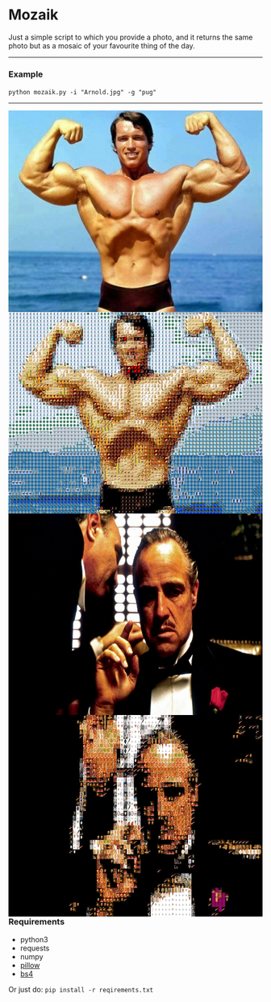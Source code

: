 # Mozaik

Just a simple script to which you provide a photo, and it returns the same photo but as a mosaic of your favourite thing of the day.

------

### Example
`python mozaik.py -i "Arnold.jpg" -g "pug"`

------
<!-- 

<img src="original_images/Arnold2.jpg" alt="Arnold" width=40% align='left'/> 
<img src="example_images/right_arrow.svg" alt="ra" width=5% align='center'/> 
<img src="example_images/Arnold2_mozaikd.jpg" alt="Arnold_mozaik" width=55% align='right'/> 


<img src="original_images/Godfather.jpg" alt="Arnold" width=40% align='left'/> 
<img src="example_images/right_arrow.svg" alt="ra" width=5% align='center'/>  
<img src="example_images/Godfather_mozaikd.jpg" alt="Arnold_mozaik" width=55% align='right'/> 
 -->


<img src="original_images/Arnold2.jpg" alt="Arnold" height="400" align='left'/> 
<!-- <img src="example_images/right_arrow.svg" alt="ra" width=5% align='center'/>  -->
<img src="example_images/Arnold2_mozaikd.jpg" alt="Arnold_mozaik" height="400" align='right'/> 




<img src="original_images/Godfather.jpg" alt="Arnold" height="400" align='left'/> 
<!-- <img src="example_images/right_arrow.svg" alt="ra" width=5% align='center'/>  -->
<img src="example_images/Godfather_mozaikd.jpg" alt="Arnold_mozaik" height="400" align='right'/> 


------

### Requirements
- python3
- requests
- numpy
- [pillow](https://pillow.readthedocs.io/en/latest/)
- [bs4](https://www.crummy.com/software/BeautifulSoup/bs4/doc/)

Or just do:
`pip install -r reqirements.txt`